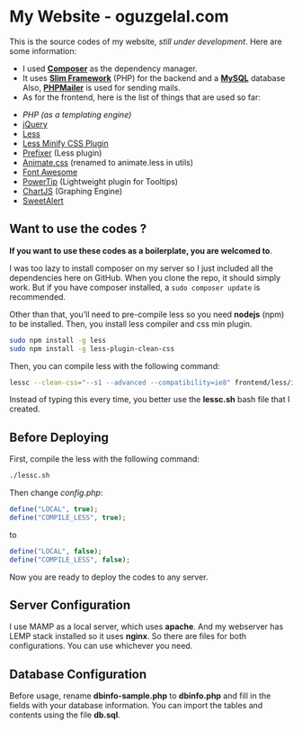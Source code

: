 
My Website - oguzgelal.com
=====================

This is the source codes of my website, *still under development*. Here are some information:

- I used <a href="https://getcomposer.org/" target="_new">**Composer**</a> as the dependency manager.
- It uses <a href="http://www.slimframework.com/" target="_new">**Slim Framework**</a> (PHP) for the backend and a <a href="http://www.mysql.com/" target="_new">**MySQL**</a> database Also, <a href="https://github.com/PHPMailer/PHPMailer" target="_new"><b>PHPMailer</b></a> is used for sending mails.
- As for the frontend, here is the list of things that are used so far:
*  *PHP (as a templating engine)*
*  <a href="http://jquery.com/" target="_new">jQuery</a>
*  <a href="http://lesscss.org/" target="_new">Less</a>
*  <a href="https://github.com/less/less-plugin-clean-css" target="_new">Less Minify CSS Plugin</a>
*  <a href="http://lessprefixer.com/" target="_new">Prefixer</a> (Less plugin)
*  <a href="http://daneden.github.io/animate.css/" target="_new">Animate.css</a> (renamed to animate.less in utils)
*  <a href="http://fortawesome.github.io/Font-Awesome/" target="_new">Font Awesome</a>
*  <a href="http://stevenbenner.github.io/jquery-powertip/" target="_new">PowerTip</a> (Lightweight plugin for Tooltips)
*  <a href="http://www.chartjs.org/" target="_new">ChartJS</a> (Graphing Engine)
*  <a href="http://t4t5.github.io/sweetalert/" target="_new">SweetAlert</a>


Want to use the codes ?
--------------------

**If you want to use these codes as a boilerplate, you are welcomed to**.

I was too lazy to install composer on my server so I just included all the dependencies here on GitHub. When you clone the repo, it should simply work. But if you have composer installed, a ``` sudo composer update ``` is recommended.

Other than that, you'll need to pre-compile less so you need **nodejs** (npm) to be installed. Then, you install less compiler and css min plugin.

```bash
sudo npm install -g less
sudo npm install -g less-plugin-clean-css
```

Then, you can compile less with the following command:

```bash
lessc --clean-css="--s1 --advanced --compatibility=ie8" frontend/less/index.less > frontend/assets/style/style.min.css
```

Instead of typing this every time, you better use the **lessc.sh** bash file that I created.

Before Deploying
------------
First, compile the less with the following command:

```bash
./lessc.sh
```

Then change *config.php*:

```php
define("LOCAL", true);
define("COMPILE_LESS", true);
```

to

```php
define("LOCAL", false);
define("COMPILE_LESS", false);
```


Now you are ready to deploy the codes to any server.


Server Configuration
--------------------
I use MAMP as a local server, which uses **apache**. And my webserver has LEMP stack installed so it uses **nginx**. So there are files for both configurations. You can use whichever you need.


Database Configuration
--------------------
Before usage, rename **dbinfo-sample.php** to **dbinfo.php** and fill in the fields with your database information. You can import the tables and contents using the file **db.sql**.